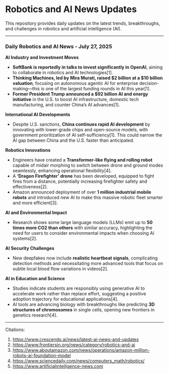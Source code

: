 # Robotics and AI News Updates

This repository provides daily updates on the latest trends, breakthroughs, and challenges in robotics and artificial intelligence (AI).

---

### Daily Robotics and AI News - July 27, 2025

**AI Industry and Investment Moves**  
- **SoftBank is reportedly in talks to invest significantly in OpenAI**, aiming to collaborate in robotics and AI technologies[1].  
- **Thinking Machines, led by Mira Murati, raised $2 billion at a $10 billion valuation**, focusing on autonomous agentic AI for enterprise decision-making—this is one of the largest funding rounds in AI this year[1].  
- **Former President Trump announced a $92 billion AI and energy initiative** in the U.S. to boost AI infrastructure, domestic tech manufacturing, and counter China’s AI advances[1].  

**International AI Developments**  
- Despite U.S. sanctions, **China continues rapid AI development** by innovating with lower-grade chips and open-source models, with government prioritization of AI self-sufficiency[1]. This could narrow the AI gap between China and the U.S. faster than anticipated.  

**Robotics Innovations**  
- Engineers have created a **Transformer-like flying and rolling robot** capable of midair morphing to switch between drone and ground modes seamlessly, enhancing operational flexibility[4].  
- A **‘Dragon Firefighter’ drone** has been developed, equipped to fight fires from a distance, potentially increasing firefighter safety and effectiveness[2].  
- Amazon announced deployment of over **1 million industrial mobile robots** and introduced new AI to make this massive robotic fleet smarter and more efficient[3].  

**AI and Environmental Impact**  
- Research shows some large language models (LLMs) emit up to **50 times more CO2 than others** with similar accuracy, highlighting the need for users to consider environmental impacts when choosing AI systems[2].  

**AI Security Challenges**  
- New deepfakes now include **realistic heartbeat signals**, complicating detection methods and necessitating more advanced tools that focus on subtle local blood flow variations in videos[2].  

**AI in Education and Science**  
- Studies indicate students are responsibly using generative AI to accelerate work rather than replace effort, suggesting a positive adoption trajectory for educational applications[4].  
- AI tools are advancing biology with breakthroughs like predicting **3D structures of chromosomes** in single cells, opening new frontiers in genetics research[4].  

---

Citations:  
1. https://www.crescendo.ai/news/latest-ai-news-and-updates  
2. https://www.frontiersin.org/news/category/robotics-and-ai  
3. https://www.aboutamazon.com/news/operations/amazon-million-robots-ai-foundation-model  
4. https://www.sciencedaily.com/news/computers_math/robotics/  
5. https://www.artificialintelligence-news.com
